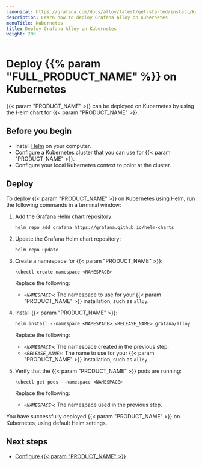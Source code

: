 ```yaml
---
canonical: https://grafana.com/docs/alloy/latest/get-started/install/kubernetes/
description: Learn how to deploy Grafana Alloy on Kubernetes
menuTitle: Kubernetes
title: Deploy Grafana Alloy on Kubernetes
weight: 200
---
```


# Deploy {{% param "FULL_PRODUCT_NAME" %}} on Kubernetes

{{< param "PRODUCT_NAME" >}} can be deployed on Kubernetes by using the Helm chart for {{< param "PRODUCT_NAME" >}}.

## Before you begin

* Install [Helm][] on your computer.
* Configure a Kubernetes cluster that you can use for {{< param "PRODUCT_NAME" >}}.
* Configure your local Kubernetes context to point at the cluster.

## Deploy

To deploy {{< param "PRODUCT_NAME" >}} on Kubernetes using Helm, run the following commands in a terminal window:

1. Add the Grafana Helm chart repository:

   ```shell
   helm repo add grafana https://grafana.github.io/helm-charts
   ```

1. Update the Grafana Helm chart repository:

   ```shell
   helm repo update
   ```

1. Create a namespace for {{< param "PRODUCT_NAME" >}}:

   ```shell
   kubectl create namespace <NAMESPACE>
   ```

   Replace the following:

   - _`<NAMESPACE>`_: The namespace to use for your {{< param "PRODUCT_NAME" >}} installation, such as `alloy`.

1. Install {{< param "PRODUCT_NAME" >}}:

   ```shell
   helm install --namespace <NAMESPACE> <RELEASE_NAME> grafana/alloy
   ```

   Replace the following:

   - _`<NAMESPACE>`_: The namespace created in the previous step.
   - _`<RELEASE_NAME>`_: The name to use for your {{< param "PRODUCT_NAME" >}} installation, such as `alloy`.

1. Verify that the {{< param "PRODUCT_NAME" >}} pods are running:

   ```shell
   kubectl get pods --namespace <NAMESPACE>
   ```

   Replace the following:

   - _`<NAMESPACE>`_: The namespace used in the previous step.

You have successfully deployed {{< param "PRODUCT_NAME" >}} on Kubernetes, using default Helm settings.

## Next steps

- [Configure {{< param "PRODUCT_NAME" >}}][Configure]

<!-- - Refer to the [{{< param "PRODUCT_NAME" >}} Helm chart documentation on Artifact Hub][Artifact Hub] for more information about the Helm chart. -->

[Helm]: https://helm.sh
[Artifact Hub]: https://artifacthub.io/packages/helm/grafana/alloy
[Configure]: ../../../tasks/configure/configure-kubernetes/
